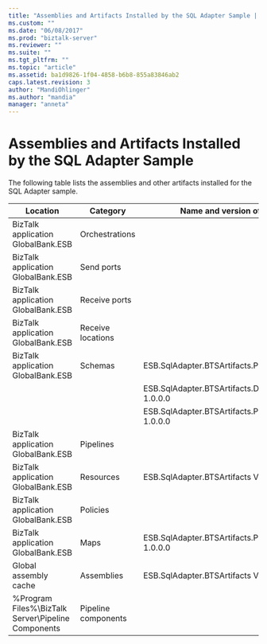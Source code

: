```yaml
---
title: "Assemblies and Artifacts Installed by the SQL Adapter Sample | Microsoft Docs"
ms.custom: ""
ms.date: "06/08/2017"
ms.prod: "biztalk-server"
ms.reviewer: ""
ms.suite: ""
ms.tgt_pltfrm: ""
ms.topic: "article"
ms.assetid: ba1d9826-1f04-4858-b6b8-855a83846ab2
caps.latest.revision: 3
author: "MandiOhlinger"
ms.author: "mandia"
manager: "anneta"
---
```

# Assemblies and Artifacts Installed by the SQL Adapter Sample
The following table lists the assemblies and other artifacts installed for the SQL Adapter sample.  


|                      Location                       |      Category       |               Name and version of the component               |
|-----------------------------------------------------|---------------------|---------------------------------------------------------------|
|         BizTalk application GlobalBank.ESB          |   Orchestrations    |                                                               |
|         BizTalk application GlobalBank.ESB          |     Send ports      |                                                               |
|         BizTalk application GlobalBank.ESB          |    Receive ports    |                                                               |
|         BizTalk application GlobalBank.ESB          |  Receive locations  |                                                               |
|         BizTalk application GlobalBank.ESB          |       Schemas       |      ESB.SqlAdapter.BTSArtifacts.Product Version 1.0.0.0      |
|                                                     |                     |   ESB.SqlAdapter.BTSArtifacts.DataSetSchema Version 1.0.0.0   |
|                                                     |                     |   ESB.SqlAdapter.BTSArtifacts.Procedure_dbo Version 1.0.0.0   |
|         BizTalk application GlobalBank.ESB          |      Pipelines      |                                                               |
|         BizTalk application GlobalBank.ESB          |      Resources      |          ESB.SqlAdapter.BTSArtifacts Version 1.0.0.0          |
|         BizTalk application GlobalBank.ESB          |      Policies       |                                                               |
|         BizTalk application GlobalBank.ESB          |        Maps         | ESB.SqlAdapter.BTSArtifacts.ProductToInsertProductMap 1.0.0.0 |
|                Global assembly cache                |     Assemblies      |          ESB.SqlAdapter.BTSArtifacts Version 1.0.0.0          |
| %Program Files%\\BizTalk Server\Pipeline Components | Pipeline components |                                                               |

